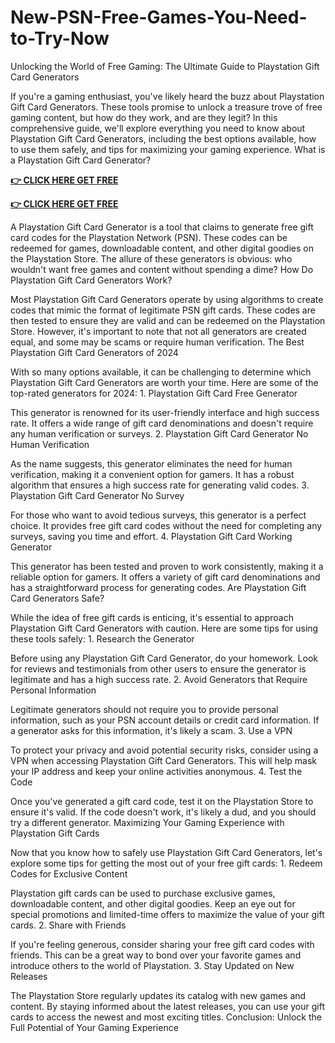 # New-PSN-Free-Games-You-Need-to-Try-Now
Unlocking the World of Free Gaming: The Ultimate Guide to Playstation Gift Card Generators

If you're a gaming enthusiast, you've likely heard the buzz about Playstation Gift Card Generators. These tools promise to unlock a treasure trove of free gaming content, but how do they work, and are they legit? In this comprehensive guide, we'll explore everything you need to know about Playstation Gift Card Generators, including the best options available, how to use them safely, and tips for maximizing your gaming experience. What is a Playstation Gift Card Generator?


**[👉 CLICK HERE GET FREE](https://usaofferzon.com/psn)**



**[👉 CLICK HERE GET FREE](https://usaofferzon.com/giftcard)**

A Playstation Gift Card Generator is a tool that claims to generate free gift card codes for the Playstation Network (PSN). These codes can be redeemed for games, downloadable content, and other digital goodies on the Playstation Store. The allure of these generators is obvious: who wouldn't want free games and content without spending a dime? How Do Playstation Gift Card Generators Work?

Most Playstation Gift Card Generators operate by using algorithms to create codes that mimic the format of legitimate PSN gift cards. These codes are then tested to ensure they are valid and can be redeemed on the Playstation Store. However, it's important to note that not all generators are created equal, and some may be scams or require human verification. The Best Playstation Gift Card Generators of 2024

With so many options available, it can be challenging to determine which Playstation Gift Card Generators are worth your time. Here are some of the top-rated generators for 2024: 1. Playstation Gift Card Free Generator

This generator is renowned for its user-friendly interface and high success rate. It offers a wide range of gift card denominations and doesn't require any human verification or surveys. 2. Playstation Gift Card Generator No Human Verification

As the name suggests, this generator eliminates the need for human verification, making it a convenient option for gamers. It has a robust algorithm that ensures a high success rate for generating valid codes. 3. Playstation Gift Card Generator No Survey

For those who want to avoid tedious surveys, this generator is a perfect choice. It provides free gift card codes without the need for completing any surveys, saving you time and effort. 4. Playstation Gift Card Working Generator

This generator has been tested and proven to work consistently, making it a reliable option for gamers. It offers a variety of gift card denominations and has a straightforward process for generating codes. Are Playstation Gift Card Generators Safe?

While the idea of free gift cards is enticing, it's essential to approach Playstation Gift Card Generators with caution. Here are some tips for using these tools safely: 1. Research the Generator

Before using any Playstation Gift Card Generator, do your homework. Look for reviews and testimonials from other users to ensure the generator is legitimate and has a high success rate. 2. Avoid Generators that Require Personal Information

Legitimate generators should not require you to provide personal information, such as your PSN account details or credit card information. If a generator asks for this information, it's likely a scam. 3. Use a VPN

To protect your privacy and avoid potential security risks, consider using a VPN when accessing Playstation Gift Card Generators. This will help mask your IP address and keep your online activities anonymous. 4. Test the Code

Once you've generated a gift card code, test it on the Playstation Store to ensure it's valid. If the code doesn't work, it's likely a dud, and you should try a different generator. Maximizing Your Gaming Experience with Playstation Gift Cards

Now that you know how to safely use Playstation Gift Card Generators, let's explore some tips for getting the most out of your free gift cards: 1. Redeem Codes for Exclusive Content

Playstation gift cards can be used to purchase exclusive games, downloadable content, and other digital goodies. Keep an eye out for special promotions and limited-time offers to maximize the value of your gift cards. 2. Share with Friends

If you're feeling generous, consider sharing your free gift card codes with friends. This can be a great way to bond over your favorite games and introduce others to the world of Playstation. 3. Stay Updated on New Releases

The Playstation Store regularly updates its catalog with new games and content. By staying informed about the latest releases, you can use your gift cards to access the newest and most exciting titles. Conclusion: Unlock the Full Potential of Your Gaming Experience
